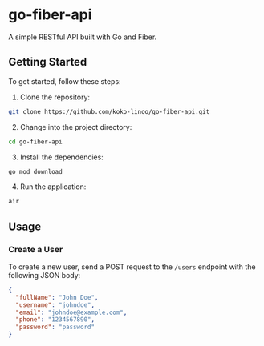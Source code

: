 # go-fiber-api

A simple RESTful API built with Go and Fiber.

## Getting Started

To get started, follow these steps:

1. Clone the repository:

```bash
git clone https://github.com/koko-linoo/go-fiber-api.git
```

2. Change into the project directory:

```bash
cd go-fiber-api
```

3. Install the dependencies:

```bash
go mod download
```

4. Run the application:

```bash
air
```

## Usage

### Create a User

To create a new user, send a POST request to the `/users` endpoint with the following JSON body:

```json
{
  "fullName": "John Doe",
  "username": "johndoe",
  "email": "johndoe@example.com",
  "phone": "1234567890",
  "password": "password"
}
```
